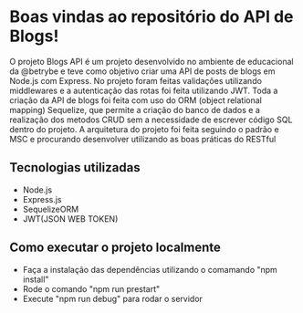# Boas vindas ao repositório do API de Blogs!

<p>O projeto Blogs API é um projeto desenvolvido no ambiente de educacional da @betrybe e teve como objetivo criar uma API de posts de blogs em Node.js com Express. No projeto foram feitas validações utilizando middlewares e a autenticação das rotas foi feita utilizando JWT. Toda a criação da API de blogs foi feita com uso do ORM (object relational mapping) Sequelize, que permite a criação do banco de dados e a realização dos metodos CRUD sem a necessidade de escrever código SQL dentro do projeto. A arquitetura do projeto foi feita seguindo o padrão e MSC e procurando desenvolver utilizando as boas práticas do RESTful</p>

## Tecnologias utilizadas

- Node.js
- Express.js
- SequelizeORM
- JWT(JSON WEB TOKEN)

## Como executar o projeto localmente

- Faça a instalação das dependências utilizando o comamando "npm install"
- Rode o comando "npm run prestart"
- Execute "npm run debug" para rodar o servidor
